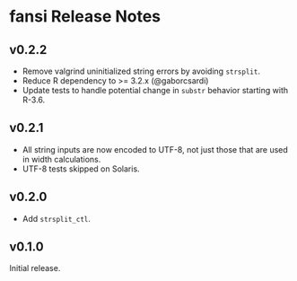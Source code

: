 # fansi Release Notes

## v0.2.2

* Remove valgrind uninitialized string errors by avoiding `strsplit`.
* Reduce R dependency to >= 3.2.x (@gaborcsardi)
* Update tests to handle potential change in `substr` behavior starting with
  R-3.6.

## v0.2.1

* All string inputs are now encoded to UTF-8, not just those that are used in
  width calculations.
* UTF-8 tests skipped on Solaris.

## v0.2.0

* Add `strsplit_ctl`.

## v0.1.0

Initial release.


